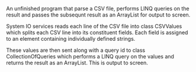 An unfinished program that parse a CSV file, performs LINQ queries on the result and passes the subsequnt result as an ArrayList for output to screen.

System IO services reads each line of the CSV file into class CSVValues which splits each CSV line into its constituent fields.
Each field is assigned to an element containing individually defined strings.

These values are then sent along with a query id to class CollectionOfQueries which performs a LINQ query on the values and returns the result as an ArrayList.
This is output to screen.



